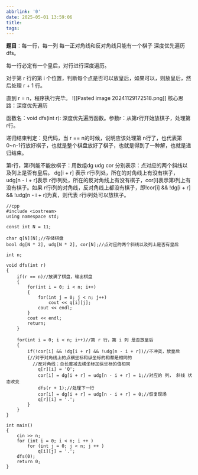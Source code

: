 ```yaml
---
abbrlink: '0'
date: 2025-05-01 13:59:06
title:
tags:
---
```


**题目**：每一行，每一列 每一正对角线和反对角线只能有一个棋子
深度优先遍历dfs。

每一行必定有一个皇后，对行进行深度遍历。

对于第 r 行的第 i 个位置，判断每个点是否可以放皇后，如果可以，则放皇后，然后处理 r + 1 行。

直到 r = n，程序执行完毕。
![[Pasted image 20241129172518.png]]
核心思路：深度优先遍历

函数名：void dfs(int r): 深度优先遍历函数。参数r：从第r行开始放棋子，处理第r行。

递归结束判定：见代码，当 r == n的时候，说明应该处理第 n行了，也代表第 0~n-1行放好棋子，也就是整个棋盘放好了棋子，也就是得到了一种解，也就是递归结束。

第r行，第i列能不能放棋子：用数组dg udg cor 分别表示：点对应的两个斜线以及列上是否有皇后。
dg[i + r] 表示 r行i列处，所在的对角线上有没有棋子，udg[n - i + r]表示 r行i列处，所在的反对角线上有没有棋子，cor[i]表示第i列上有没有棋子。如果 r行i列的对角线，反对角线上都没有棋子，即!cor[i] && !dg[i + r] && !udg[n - i + r]为真，则代表 r行i列处可以放棋子。
~~~
//cpp
#include <iostream>
using namespace std;

const int N = 11;

char q[N][N];//存储棋盘
bool dg[N * 2], udg[N * 2], cor[N];//点对应的两个斜线以及列上是否有皇后

int n;

void dfs(int r)
{
    if(r == n)//放满了棋盘，输出棋盘
    {
        for(int i = 0; i < n; i++)
        {
            for(int j = 0; j < n; j++)
                cout << q[i][j];
            cout << endl;
        }
        cout << endl;
        return;
    }

    for(int i = 0; i < n; i++)//第 r 行，第 i 列 是否放皇后
    {
        if(!cor[i] && !dg[i + r] && !udg[n - i + r])//不冲突，放皇后
		{//对于对角线上的点横坐标和纵坐标的和都是相同的
		  //反对角线：总长度减去横坐标加纵坐标的值相同
            q[r][i] = 'Q';
            cor[i] = dg[i + r] = udg[n - i + r] = 1;//对应的 列， 斜线 状态改变
            dfs(r + 1);//处理下一行
            cor[i] = dg[i + r] = udg[n - i + r] = 0;//恢复现场
            q[r][i] = '.';
        }
    }
}

int main()
{
    cin >> n;
    for (int i = 0; i < n; i ++ )
        for (int j = 0; j < n; j ++ )
            q[i][j] = '.';
    dfs(0);
    return 0;
}
~~~